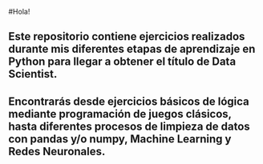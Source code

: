 #Hola!

## Este repositorio contiene ejercicios realizados durante mis diferentes etapas de aprendizaje en Python para llegar a obtener el título de Data Scientist.

## Encontrarás desde ejercicios básicos de lógica mediante programación de juegos clásicos, hasta diferentes procesos de limpieza de datos con pandas y/o numpy, Machine Learning y Redes Neuronales.
